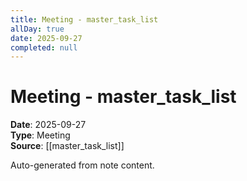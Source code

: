 ```yaml
---
title: Meeting - master_task_list
allDay: true
date: 2025-09-27
completed: null
---
```


# Meeting - master_task_list

**Date**: 2025-09-27  
**Type**: Meeting  
**Source**: [[master_task_list]]

Auto-generated from note content.